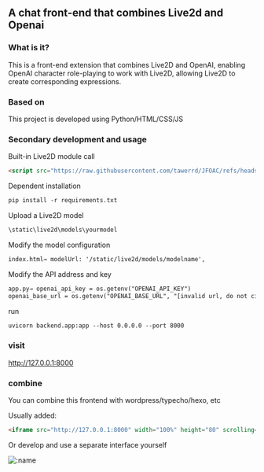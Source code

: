 ## A chat front-end that combines Live2d and Openai

### What is it?
This is a front-end extension that combines Live2D and OpenAI, enabling OpenAI character role-playing to work with Live2D, allowing Live2D to create corresponding expressions.

### Based on
This project is developed using Python/HTML/CSS/JS

### Secondary development and usage

Built-in Live2D module call

```html
<script src="https://raw.githubusercontent.com/tawerrd/JFOAC/refs/heads/main/static/live2d-widget/autoload.js"></script>
```

Dependent installation

```html
pip install -r requirements.txt
```
Upload a Live2D model
```html
\static\live2d\models\yourmodel
```
Modify the model configuration
```html
index.html→ modelUrl: '/static/live2d/models/modelname',
```
Modify the API address and key
```html
app.py→ openai_api_key = os.getenv("OPENAI_API_KEY")
openai_base_url = os.getenv("OPENAI_BASE_URL", "[invalid url, do not cite])
```
run
```html
uvicorn backend.app:app --host 0.0.0.0 --port 8000
```
### visit
http://127.0.0.1:8000

### combine
You can combine this frontend with wordpress/typecho/hexo, etc

Usually added:
```html
<iframe src="http://127.0.0.1:8000" width="100%" height="80" scrolling="no"frameborder="no"></iframe>
```
Or develop and use a separate interface yourself

![:name](https://count.getloli.com/@JFOCsadsfhuiasjdnih?name=JFOCsadsfhuiasjdnih&theme=kasuterura-4&padding=9&offset=0&align=top&scale=1&pixelated=0&darkmode=0)

